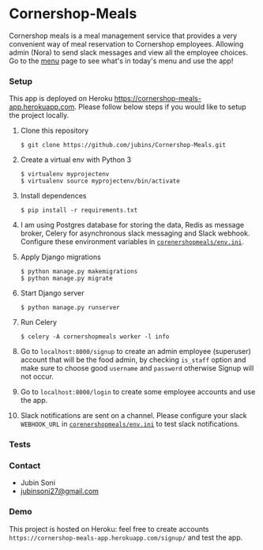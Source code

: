 # Cornershop-Meals
Cornershop meals is a meal management service that provides a very convenient way of meal reservation to Cornershop employees. Allowing admin (Nora) to send slack messages and view all the employee choices.
Go to the [menu](https://cornershop-meals-app.herokuapp.com/menu/) page to see what's in today's menu and use the app!

### Setup
This app is deployed on Heroku https://cornershop-meals-app.herokuapp.com.
Please follow below steps if you would like to setup the project locally.

1. Clone this repository   
    ```
    $ git clone https://github.com/jubins/Cornershop-Meals.git
    ```
2. Create a virtual env with Python 3
    ```
    $ virtualenv myprojectenv
    $ virtualenv source myprojectenv/bin/activate
    ```
3. Install dependences
    ```
    $ pip install -r requirements.txt
    ```
4. I am using Postgres database for storing the data, Redis as message broker, Celery for asynchronous slack messaging and Slack webhook. Configure these environment variables in [`corenershopmeals/env.ini`](https://github.com/jubins/Cornershop-Meals/blob/master/cornershopmeals/env.ini).
5. Apply Django migrations
    ```
    $ python manage.py makemigrations
    $ python manage.py migrate
    ```
6. Start Django server
    ```
    $ python manage.py runserver
    ```
7. Run Celery
    ```
    $ celery -A cornershopmeals worker -l info
    ``` 
   
9. Go to `localhost:8000/signup` to create an admin employee (superuser) account that will be the food admin, by checking `is_staff` option and make sure to choose good `username` and `password` otherwise Signup will not occur.

10. Go to `localhost:8000/login` to create some employee accounts and use the app.

11. Slack notifications are sent on a channel. Please configure your slack `WEBHOOK_URL` in [`corenershopmeals/env.ini`](https://github.com/jubins/Cornershop-Meals/blob/master/cornershopmeals/env.ini#L12) to test slack notifications.

### Tests


### Contact
- Jubin Soni
- jubinsoni27@gmail.com

### Demo
This project is hosted on Heroku: feel free to create accounts `https://cornershop-meals-app.herokuapp.com/signup/` and test the app.
